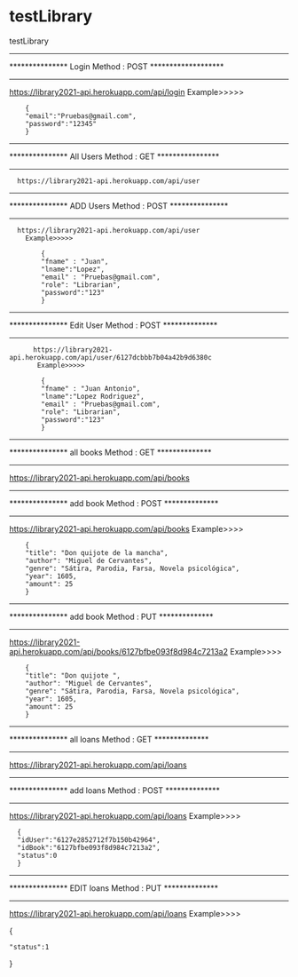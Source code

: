 # testLibrary
testLibrary
*******************************************************
*************** Login Method : POST *******************
*******************************************************
  https://library2021-api.herokuapp.com/api/login
    Example>>>>>
    
        {
        "email":"Pruebas@gmail.com",
        "password":"12345"
        }
*******************************************************
*************** All Users Method : GET ****************
*******************************************************        
      https://library2021-api.herokuapp.com/api/user


*******************************************************
*************** ADD Users Method : POST ***************
*******************************************************  
      https://library2021-api.herokuapp.com/api/user
        Example>>>>>
        
            {
            "fname" : "Juan",
            "lname":"Lopez",
            "email" : "Pruebas@gmail.com",
            "role": "Librarian",
            "password":"123"
            }
*******************************************************
*************** Edit User Method : POST **************
*******************************************************                
          https://library2021-api.herokuapp.com/api/user/6127dcbbb7b04a42b9d6380c
           Example>>>>>
           
            {
            "fname" : "Juan Antonio",
            "lname":"Lopez Rodriguez",
            "email" : "Pruebas@gmail.com",
            "role": "Librarian",
            "password":"123"
            }
*******************************************************
*************** all books Method : GET **************
*******************************************************     
https://library2021-api.herokuapp.com/api/books

*******************************************************
*************** add book Method : POST **************
******************************************************* 
https://library2021-api.herokuapp.com/api/books
    Example>>>>
    
        {
        "title": "Don quijote de la mancha",
        "author": "Miguel de Cervantes",
        "genre": "Sátira, Parodia, Farsa, Novela psicológica",
        "year": 1605,
        "amount": 25
        }
 *******************************************************
*************** add book Method : PUT **************
******************************************************* 
https://library2021-api.herokuapp.com/api/books/6127bfbe093f8d984c7213a2
       Example>>>>
       
        {
        "title": "Don quijote ",
        "author": "Miguel de Cervantes",
        "genre": "Sátira, Parodia, Farsa, Novela psicológica",
        "year": 1605,
        "amount": 25
        }
        
*******************************************************
*************** all loans Method : GET **************
*******************************************************     
https://library2021-api.herokuapp.com/api/loans

*******************************************************
*************** add loans Method : POST **************
*******************************************************     
https://library2021-api.herokuapp.com/api/loans  Example>>>>

      {  
      "idUser":"6127e2852712f7b150b42964",
      "idBook":"6127bfbe093f8d984c7213a2",
      "status":0
      }

*******************************************************
*************** EDIT loans Method : PUT **************
*******************************************************     
https://library2021-api.herokuapp.com/api/loans Example>>>>

{  
    
    "status":1
}
        

